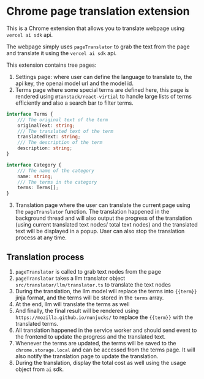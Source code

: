 # Chrome page translation extension

This is a Chrome extension that allows you to translate webpage using `vercel ai sdk` api.

The webpage simply uses `pageTranslator` to grab the text from the page and translate it using the `vercel ai sdk` api.

This extension contains tree pages:

1. Settings page: where user can define the language to translate to, the api key, the openai model url and the model id.
2. Terms page where some special terms are defined here, this page is rendered using `@tanstack/react-virtial` to handle large lists of terms efficiently and also a search bar to filter terms.
```typescript
interface Terms {
    /// The original text of the term
    originalText: string;
    /// The translated text of the term
    translatedText: string;
    /// The description of the term
    description: string;
}

interface Category {
    /// The name of the category
    name: string;
    /// The terms in the category
    terms: Terms[];
}
```
3. Translation page where the user can translate the current page using the `pageTranslator` function. The translation happened in the background thread and will also output the progress of the translation (using current translated text nodes/ total text nodes) 
   and the translated text will be displayed in a popup. User can also stop the translation process at any time.

## Translation process

1. `pageTranslator` is called to grab text nodes from the page
2. `pageTranslator` takes a llm translator object `src/translator/llm/translator.ts` to translate the text nodes
3. During the translation, the llm model will replace the terms into `{{term}}` jinja format, and the terms will be stored in the `terms` array.
4. At the end, llm will translate the terms as well
5. And finally, the final result will be rendered using `https://mozilla.github.io/nunjucks/` to replace the `{{term}}` with the translated terms.
6. All translation happened in the service worker and should send event to the frontend to update the progress and the translated text.
7. Whenever the terms are updated, the terms will be saved to the `chrome.storage.local` and can be accessed from the terms page. It will also notify the translation page to update the translation.
8. During the translation, display the total cost as well using the usage object from `ai` sdk.